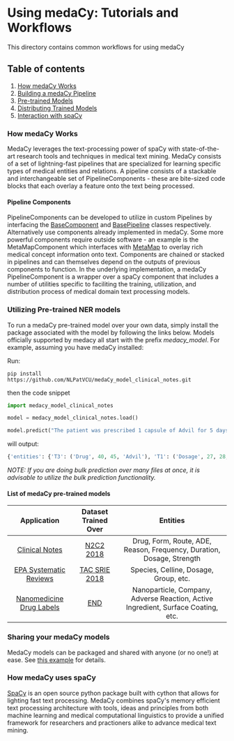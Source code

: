 # Using medaCy: Tutorials and Workflows
This directory contains common workflows for using medaCy

## Table of contents
1. [How medaCy Works](#how-medacy-works)
2. [Building a medaCy Pipeline](/examples/guide)
3. [Pre-trained Models](#utilizing-pre-trained-ner-models)
4. [Distributing Trained Models](#sharing-your-medacy-models)
5. [Interaction with spaCy](#how-medacy-uses-spacy)

### How medaCy Works
MedaCy leverages the text-processing power of spaCy with state-of-the-art research tools and techniques in medical text mining.
MedaCy consists of a set of lightning-fast pipelines that are specialized for learning specific types of medical entities and relations. A pipeline consists
of a stackable and interchangeable set of PipelineComponents - these are bite-sized code blocks that each overlay a feature onto the text being processed. 

#### Pipeline Components
PipelineComponents can be developed to utilize in custom Pipelines by interfacing the [BaseComponent](medacy/pipeline_components/base/base_component.py) and [BasePipeline](medacy/pipelines/base/base_pipeline.py) classes respectively. Alternatively use components already implemented in medaCy. Some more powerful components require outside software - an example is the MetaMapComponent which interfaces with [MetaMap](https://metamap.nlm.nih.gov/)
to overlay rich medical concept information onto text. Components are chained or stacked in pipelines and can themselves depend on the outputs of previous components to function. In the underlying implementation, a medaCy PipelineComponent is a wrapper over a spaCy component that includes a number of utilities specific to faciliting the training, utilization, and distribution process of medical domain text processing models.

### Utilizing Pre-trained NER models
To run a medaCy pre-trained model over your own data, simply install the package associated with the model by following the links below. Models officially supported by medacy all start with the prefix *medacy_model*.
For example, assuming you have medaCy installed:

Run:

`pip install https://github.com/NLPatVCU/medaCy_model_clinical_notes.git`

then the code snippet


```python
import medacy_model_clinical_notes

model = medacy_model_clinical_notes.load()

model.predict("The patient was prescribed 1 capsule of Advil for 5 days.")
```
will output:
```python
{'entities': {'T3': ('Drug', 40, 45, 'Advil'), 'T1': ('Dosage', 27, 28, '1'), 'T2': ('Form', 29, 36, 'capsule'), 'T4': ('Duration', 46, 56, 'for 5 days')}, 'relations': []}
```
*NOTE: If you are doing bulk prediction over many files at once, it is advisable to utilize the bulk prediction functionality.*

#### List of medaCy pre-trained models
| Application | Dataset Trained Over | Entities |
| :---------: | :----------------: |:-------------:|
| [Clinical Notes](/examples/models/clinical_notes_model.md)| [N2C2 2018](https://n2c2.dbmi.hms.harvard.edu/) | Drug, Form, Route, ADE, Reason, Frequency, Duration, Dosage, Strength  |
| [EPA Systematic Reviews](/examples/models/epa_systematic_review_model.md) | [TAC SRIE 2018](https://tac.nist.gov/2018/SRIE/) | Species, Celline, Dosage, Group, etc. |
| [Nanomedicine Drug Labels](/examples/models/nanomedicine_drug_labels.md) | [END](https://www.ncbi.nlm.nih.gov/pmc/articles/PMC5644562/) | Nanoparticle, Company, Adverse Reaction, Active Ingredient, Surface Coating, etc. |


### Sharing your medaCy models
MedaCy models can be packaged and shared with anyone (or no one!) at ease. See [this example](/examples/guide/model_utilization.md) for details.

### How medaCy uses spaCy
[SpaCy](https://github.com/explosion/spaCy) is an open source python package built with cython that allows for lighting fast text processing. MedaCy combines spaCy's memory efficient text processing architecture with tools, ideas and principles from both machine learning and medical computational linguistics to provide a unified framework for researchers and practioners alike to advance medical text mining.
